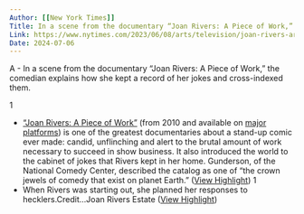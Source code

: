 ```yaml
---
Author: [[New York Times]]
Title: In a scene from the documentary “Joan Rivers: A Piece of Work,” the comedian explains how she kept a record of her jokes and cross-indexed them.
Link: https://www.nytimes.com/2023/06/08/arts/television/joan-rivers-archive.html
Date: 2024-07-06
---
```

A - In a scene from the documentary “Joan Rivers: A Piece of Work,” the comedian explains how she kept a record of her jokes and cross-indexed them.

1
- [“Joan Rivers: A Piece of Work”](https://www.nytimes.com/2010/06/11/movies/11joan.html) (from 2010 and available on [major platforms](https://www.justwatch.com/us/movie/joan-rivers-a-piece-of-work)) is one of the greatest documentaries about a stand-up comic ever made: candid, unflinching and alert to the brutal amount of work necessary to succeed in show business. It also introduced the world to the cabinet of jokes that Rivers kept in her home. Gunderson, of the National Comedy Center, described the catalog as one of “the crown jewels of comedy that exist on planet Earth.” ([View Highlight](https://read.readwise.io/read/01h2gfbbck4vda905tsh1me0k1))
1
- When Rivers was starting out, she planned her responses to hecklers.Credit...Joan Rivers Estate ([View Highlight](https://read.readwise.io/read/01h2gfb5z0rgffth1dk899am8h))
